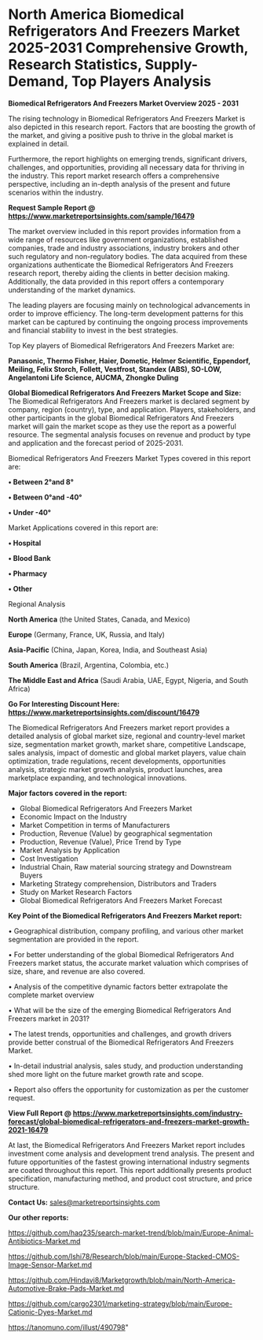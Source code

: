 # North America Biomedical Refrigerators And Freezers Market 2025-2031 Comprehensive Growth, Research Statistics, Supply-Demand,  Top Players Analysis

<Strong> Biomedical Refrigerators And Freezers Market Overview 2025 - 2031</strong>

The rising technology in Biomedical Refrigerators And Freezers Market is also depicted in this research report. Factors that are boosting the growth of the market, and giving a positive push to thrive in the global market is explained in detail.

Furthermore, the report highlights on emerging trends, significant drivers, challenges, and opportunities, providing all necessary data for thriving in the industry. This report market research offers a comprehensive perspective, including an in-depth analysis of the present and future scenarios within the industry.

<strong>Request Sample Report @ <a href=https://www.marketreportsinsights.com/sample/16479>https://www.marketreportsinsights.com/sample/16479</a></strong>

The market overview included in this report provides information from a wide range of resources like government organizations, established companies, trade and industry associations, industry brokers and other such regulatory and non-regulatory bodies. The data acquired from these organizations authenticate the Biomedical Refrigerators And Freezers research report, thereby aiding the clients in better decision making. Additionally, the data provided in this report offers a contemporary understanding of the market dynamics.

The leading players are focusing mainly on technological advancements in order to improve efficiency. The long-term development patterns for this market can be captured by continuing the ongoing process improvements and financial stability to invest in the best strategies.

Top Key players of Biomedical Refrigerators And Freezers Market are:

<strong>Panasonic, Thermo Fisher, Haier, Dometic, Helmer Scientific, Eppendorf, Meiling, Felix Storch, Follett, Vestfrost, Standex (ABS), SO-LOW, Angelantoni Life Science, AUCMA, Zhongke Duling</strong>

<strong><b>Global Biomedical Refrigerators And Freezers Market Scope and Size:</b></strong>
The Biomedical Refrigerators And Freezers market is declared segment by company, region (country), type, and application. Players, stakeholders, and other participants in the global Biomedical Refrigerators And Freezers market will gain the market scope as they use the report as a powerful resource. The segmental analysis focuses on revenue and product by type and application and the forecast period of 2025-2031.

Biomedical Refrigerators And Freezers Market Types covered in this report are:

<strong>• Between 2°and 8°

• Between 0°and -40°

• Under -40°</strong>

Market Applications covered in this report are:

<strong>• Hospital

• Blood Bank

• Pharmacy

• Other</strong> 

Regional Analysis

<strong>North America</strong> (the United States, Canada, and Mexico)

<strong>Europe</strong> (Germany, France, UK, Russia, and Italy)

<strong>Asia-Pacific</strong> (China, Japan, Korea, India, and Southeast Asia)

<strong>South America</strong> (Brazil, Argentina, Colombia, etc.)

<strong>The Middle East and Africa</strong> (Saudi Arabia, UAE, Egypt, Nigeria, and South Africa)

<strong>Go For Interesting Discount Here: <a href=https://www.marketreportsinsights.com/discount/16479>https://www.marketreportsinsights.com/discount/16479</a></strong>

The Biomedical Refrigerators And Freezers market report provides a detailed analysis of global market size, regional and country-level market size, segmentation market growth, market share, competitive Landscape, sales analysis, impact of domestic and global market players, value chain optimization, trade regulations, recent developments, opportunities analysis, strategic market growth analysis, product launches, area marketplace expanding, and technological innovations.

<strong><b>Major factors covered in the report:</b></strong>
<ul>
  <li>Global Biomedical Refrigerators And Freezers Market </li>
  <li>Economic Impact on the Industry</li>
  <li>Market Competition in terms of Manufacturers</li>
  <li>Production, Revenue (Value) by geographical segmentation</li>
  <li>Production, Revenue (Value), Price Trend by Type</li>
  <li>Market Analysis by Application</li>
  <li>Cost Investigation</li>
  <li>Industrial Chain, Raw material sourcing strategy and Downstream Buyers</li>
  <li>Marketing Strategy comprehension, Distributors and Traders</li>
  <li>Study on Market Research Factors</li>
  <li>Global Biomedical Refrigerators And Freezers Market Forecast</li>
</ul>

<strong><b>Key Point of the Biomedical Refrigerators And Freezers Market report:</b></strong>

• Geographical distribution, company profiling, and various other market segmentation are provided in the report.

• For better understanding of the global Biomedical Refrigerators And Freezers market status, the accurate market valuation which comprises of size, share, and revenue are also covered.

• Analysis of the competitive dynamic factors better extrapolate the complete market overview

• What will be the size of the emerging Biomedical Refrigerators And Freezers market in 2031?

• The latest trends, opportunities and challenges, and growth drivers provide better construal of the Biomedical Refrigerators And Freezers Market.

• In-detail industrial analysis, sales study, and production understanding shed more light on the future market growth rate and scope.

• Report also offers the opportunity for customization as per the customer request.

<strong><b>View Full Report @ <a href=https://www.marketreportsinsights.com/industry-forecast/global-biomedical-refrigerators-and-freezers-market-growth-2021-16479>https://www.marketreportsinsights.com/industry-forecast/global-biomedical-refrigerators-and-freezers-market-growth-2021-16479</a></b></strong>


At last, the Biomedical Refrigerators And Freezers Market report includes investment come analysis and development trend analysis. The present and future opportunities of the fastest growing international industry segments are coated throughout this report. This report additionally presents product specification, manufacturing method, and product cost structure, and price structure.

<strong>Contact Us:</strong>
sales@marketreportsinsights.com

<strong>Our other reports:</strong>

<a href=https://github.com/haq235/search-market-trend/blob/main/Europe-Animal-Antibiotics-Market.md>https://github.com/haq235/search-market-trend/blob/main/Europe-Animal-Antibiotics-Market.md</a>

<a href=https://github.com/Ishi78/Research/blob/main/Europe-Stacked-CMOS-Image-Sensor-Market.md>https://github.com/Ishi78/Research/blob/main/Europe-Stacked-CMOS-Image-Sensor-Market.md</a>

<a href=https://github.com/Hindavi8/Marketgrowth/blob/main/North-America-Automotive-Brake-Pads-Market.md>https://github.com/Hindavi8/Marketgrowth/blob/main/North-America-Automotive-Brake-Pads-Market.md</a>

<a href=https://github.com/cargo2301/marketing-strategy/blob/main/Europe-Cationic-Dyes-Market.md>https://github.com/cargo2301/marketing-strategy/blob/main/Europe-Cationic-Dyes-Market.md</a>

<a href=https://tanomuno.com/illust/490798>https://tanomuno.com/illust/490798</a>"
